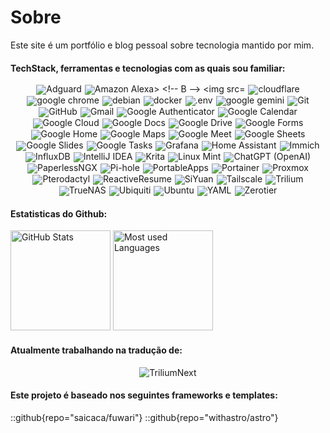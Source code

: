 <!--
Placeholder code for new badges:
<img src="https://img.shields.io/badge/-000000?style=for-the-badge&logo=" alt="">
-->
# Sobre
Este site é um portfólio e blog pessoal sobre tecnologia mantido por mim.

#### TechStack, ferramentas e tecnologias com as quais sou familiar:

<style>
  .icon-grid {
    display: flex;
    flex-wrap: wrap;
    gap: 2px 5px; /* Espaçamento vertical e horizontal */
    margin: 0 auto 0 auto; /* Centraliza horizontalmente */
    justify-content: center; /* Centraliza os itens dentro do container */
    max-width: 900px; /* Define uma largura máxima para manter a simetria */
  }

  .icon-grid img {
    margin: 0;
    line-height: 1;
    display: block;
  }
</style>

<div class="icon-grid">
<!-- A -->
<img src="https://img.shields.io/badge/adguard-000000?style=for-the-badge&logo=adguard" alt="Adguard">
<img src="https://img.shields.io/badge/amazon%20alexa-000000?style=for-the-badge&logo=amazonalexa" alt="Amazon Alexa>

<!-- B -->
<img src="https://img.shields.io/badge/bookstack-000000?style=for-the-badge&logo=bookstack" alt="bookstack">

<!-- C -->
<img src="https://img.shields.io/badge/cloudflare-000000?style=for-the-badge&logo=cloudflare" alt="cloudflare">
<img src="https://img.shields.io/badge/google%20chrome-000000?style=for-the-badge&logo=googlechrome" alt="google chrome">

<!-- D -->
<img src="https://img.shields.io/badge/debian-000000?style=for-the-badge&logo=debian" alt="debian">
<img src="https://img.shields.io/badge/docker-000000?style=for-the-badge&logo=docker" alt="docker">

<!-- E -->
<img src="https://img.shields.io/badge/.env-000000?style=for-the-badge&logo=.env" alt=".env">

<!-- G -->
<img src="https://img.shields.io/badge/googlegemini-000000?style=for-the-badge&logo=googlegemini" alt="google gemini">
<img src="https://img.shields.io/badge/Git-000000?style=for-the-badge&logo=git" alt="Git">
<img src="https://img.shields.io/badge/GitHub-000000?style=for-the-badge&logo=github" alt="GitHub">
<img src="https://img.shields.io/badge/Gmail-000000?style=for-the-badge&logo=gmail" alt="Gmail">
<img src="https://img.shields.io/badge/Google%20Authenticator-000000?style=for-the-badge&logo=googleauthenticator" alt="Google Authenticator">
<img src="https://img.shields.io/badge/Google%20Calendar-000000?style=for-the-badge&logo=googlecalendar" alt="Google Calendar">
<img src="https://img.shields.io/badge/Google%20Cloud-000000?style=for-the-badge&logo=googlecloud" alt="Google Cloud">
<img src="https://img.shields.io/badge/Google%20Docs-000000?style=for-the-badge&logo=googledocs" alt="Google Docs">
<img src="https://img.shields.io/badge/Google%20Drive-000000?style=for-the-badge&logo=googledrive" alt="Google Drive">
<img src="https://img.shields.io/badge/Google%20Forms-000000?style=for-the-badge&logo=googleforms" alt="Google Forms">
<img src="https://img.shields.io/badge/Google%20Home-000000?style=for-the-badge&logo=googlehome" alt="Google Home">
<img src="https://img.shields.io/badge/Google%20Maps-000000?style=for-the-badge&logo=googlemaps" alt="Google Maps">
<img src="https://img.shields.io/badge/Google%20Meet-000000?style=for-the-badge&logo=googlemeet" alt="Google Meet">
<img src="https://img.shields.io/badge/Google%20Sheets-000000?style=for-the-badge&logo=googlesheets" alt="Google Sheets">
<img src="https://img.shields.io/badge/Google%20Slides-000000?style=for-the-badge&logo=googleslides" alt="Google Slides">
<img src="https://img.shields.io/badge/Google%20Tasks-000000?style=for-the-badge&logo=googletasks" alt="Google Tasks">
<img src="https://img.shields.io/badge/Grafana-000000?style=for-the-badge&logo=grafana" alt="Grafana">

<!-- H -->
<img src="https://img.shields.io/badge/Home%20Assistant-000000?style=for-the-badge&logo=homeassistant" alt="Home Assistant">

<!-- I -->
<img src="https://img.shields.io/badge/Immich-000000?style=for-the-badge&logo=immich" alt="Immich">
<img src="https://img.shields.io/badge/InfluxDB-000000?style=for-the-badge&logo=influxdb" alt="InfluxDB">
<img src="https://img.shields.io/badge/IntelliJ%20IDEA-000000?style=for-the-badge&logo=intellijidea" alt="IntelliJ IDEA">

<!-- K -->
<img src="https://img.shields.io/badge/Krita-000000?style=for-the-badge&logo=krita" alt="Krita">

<!-- L -->
<img src="https://img.shields.io/badge/Linux%20Mint-000000?style=for-the-badge&logo=linuxmint" alt="Linux Mint">

<!-- O -->
<img src="https://img.shields.io/badge/ChatGPT-000000?style=for-the-badge&logo=openai" alt="ChatGPT (OpenAI)">

<!-- P -->
<img src="https://img.shields.io/badge/PaperlessNGX-000000?style=for-the-badge&logo=paperlessngx" alt="PaperlessNGX">
<img src="https://img.shields.io/badge/Pi--hole-000000?style=for-the-badge&logo=pihole" alt="Pi-hole">
<img src="https://img.shields.io/badge/PortableApps-000000?style=for-the-badge&logo=portableappsdotcom" alt="PortableApps">
<img src="https://img.shields.io/badge/Portainer-000000?style=for-the-badge&logo=portainer" alt="Portainer">
<img src="https://img.shields.io/badge/Proxmox-000000?style=for-the-badge&logo=proxmox" alt="Proxmox">
<img src="https://img.shields.io/badge/Pterodactyl-000000?style=for-the-badge&logo=pterodactyl" alt="Pterodactyl">

<!-- R -->
<img src="https://img.shields.io/badge/ReactiveResume-000000?style=for-the-badge&logo=reactiveresume" alt="ReactiveResume">

<!-- S -->
<img src="https://img.shields.io/badge/SiYuan-000000?style=for-the-badge&logo=siyuan" alt="SiYuan">

<!-- T -->
<img src="https://img.shields.io/badge/Tailscale-000000?style=for-the-badge&logo=tailscale" alt="Tailscale">
<img src="https://img.shields.io/badge/TriliumNext-000000?style=for-the-badge&logo=trilium" alt="Trilium">
<img src="https://img.shields.io/badge/TrueNAS-000000?style=for-the-badge&logo=truenas" alt="TrueNAS">

<!-- U -->
<img src="https://img.shields.io/badge/Ubiquiti-000000?style=for-the-badge&logo=ubiquiti" alt="Ubiquiti">
<img src="https://img.shields.io/badge/Ubuntu-000000?style=for-the-badge&logo=ubuntu" alt="Ubuntu">

<!-- Y -->
<img src="https://img.shields.io/badge/YAML-000000?style=for-the-badge&logo=yaml" alt="YAML">

<!-- Z -->
<img src="https://img.shields.io/badge/Zerotier-000000?style=for-the-badge&logo=zerotier" alt="Zerotier">
</div>

#### Estatisticas do Github:
<!-- try to add &include_all_commits=true to the first link in the future -->
<div class="flex flex-wrap justify-center gap-4 w-full">
    <img height="160em" class="w-full sm:w-[49%] max-w-[400px]" src="https://github-readme-stats.gustavobat-gb.workers.dev/api?username=Graefff&show_icons=true&theme=dark&count-private=true" alt="GitHub Stats">
    <img height="160em" class="w-full sm:w-[49%] max-w-[400px]" src="https://github-readme-stats.gustavobat-gb.workers.dev/api/top-langs?username=Graefff&layout=compact&langs_count=6&theme=dark&count-private=true" alt="Most used Languages">
</div>

#### Atualmente trabalhando na tradução de:

<p align="center">
    <img src="https://img.shields.io/badge/triliumnext-000000?style=for-the-badge&logo=trilium&logoColor=white" alt="TriliumNext">
</p>


#### Este projeto é baseado nos seguintes frameworks e templates:
::github{repo="saicaca/fuwari"}
::github{repo="withastro/astro"}